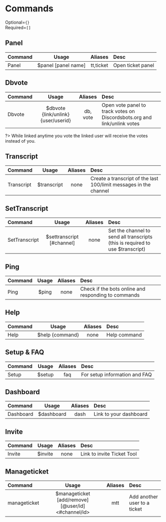 # Commands
Optional=`{}`  
Required=`[]`

##  Panel

| Command | Usage | Aliases | Desc |
| :---------- | :-----------: | :-----------:| :------------------------------ |
| Panel | $panel [panel name] | tt,ticket | Open ticket panel |

##  Dbvote

| Command | Usage | Aliases | Desc |
| :---------- | :-----------: | :-----------:| :------------------------------ |
| Dbvote | $dbvote {link/unlink} {user/userid} | db, vote | Open vote panel to track votes on Discordsbots.org and link/unlink votes |

?> While linked anytime you vote the linked user will receive the votes instead of you.

##  Transcript

| Command | Usage | Aliases | Desc |
| :---------- | :-----------: | :-----------:| :------------------------------ |
| Transcript | $transcript <limit> | none | Create a transcript of the last 100/limit messages in the channel |

##  SetTranscript

| Command | Usage | Aliases | Desc |
| :---------- | :-----------: | :-----------:| :------------------------------ |
| SetTranscript | $settranscript [#channel] | none | Set the channel to send all transcripts (this is required to use $transcript) |

##  Ping

| Command | Usage | Aliases | Desc |
| :---------- | :-----------: | :-----------:| :------------------------------ |
| Ping | $ping| none | Check if the bots online and responding to commands |

##  Help

| Command | Usage | Aliases | Desc |
| :---------- | :-----------: | :-----------:| :------------------------------ |
| Help | $help {command} | none | Help command |

## Setup & FAQ

| Command | Usage | Aliases | Desc |
| :---------- | :-----------: | :-----------:| :------------------------------ |
| Setup | $setup | faq | For setup information and FAQ |

##  Dashboard

| Command | Usage | Aliases | Desc |
| :---------- | :-----------: | :-----------:| :------------------------------ |
| Dashboard | $dashboard | dash | Link to your dashboard |

##  Invite

| Command | Usage | Aliases | Desc |
| :---------- | :-----------: | :-----------:| :------------------------------ |
| Invite | $invite | none | Link to invite Ticket Tool |

##  Manageticket

| Command | Usage | Aliases | Desc |
| :---------- | :-----------: | :-----------:| :------------------------------ |
| manageticket | $manageticket [add/remove] [@user/id] <#channel/id> | mtt | Add another user to a ticket |
